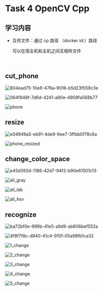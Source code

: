 # Task 4 OpenCV Cpp

## 学习内容

- 互传文件：通过 cp 路径 （docker id:）路径
  
  可以在宿主机和主机之间互相传文件
  
  <br/>

  
## cut_phone
![804ead75-10e6-476a-9016-b5d23f559c3e](https://github.com/user-attachments/assets/1e743b31-25c0-4de9-981f-763fbecfbfa8)


![064f848f-7d6d-4241-a90e-4909fa568b77](https://github.com/user-attachments/assets/66de4e76-a25c-40f2-9c91-68d17e1a732b)


![phone](https://github.com/user-attachments/assets/465cc1f0-dec7-4bd4-8909-6d2bc57e504b)

## resize
![e04949a5-eb91-4de9-9ee7-3ffbb0f78c6a](https://github.com/user-attachments/assets/9cac2a3e-a08c-4518-bfce-1dbf5c5814b5)


![phone_resized](https://github.com/user-attachments/assets/b3c8b70c-0f01-4dcf-afec-f13546959974)

## change_color_space
![e45d392d-1186-42d7-94f2-b90e61501c13](https://github.com/user-attachments/assets/828c1a59-93b7-43d9-b226-382e6ea30afa)


![all_gray](https://github.com/user-attachments/assets/5a54835e-6d44-426f-920e-52e769cf8c54)


![all_lab](https://github.com/user-attachments/assets/5fee5e66-4d66-4124-a8f1-8ce7fcb70f2e)


![all_hsv](https://github.com/user-attachments/assets/b57ca0fa-1290-4651-94d7-af9895d5ee5f)

## recognize
![ba72bf0e-999b-41e5-a9d9-ab606bef552a](https://github.com/user-attachments/assets/f2b5bd35-183b-4263-9f11-eea0c5d13fa0)


![4f8f7f8c-d940-41c4-910f-05a98fb1ca32](https://github.com/user-attachments/assets/ac18e9eb-1dba-4e8d-a1e7-0ddda7e26899)


![1_change](https://github.com/user-attachments/assets/7b42a421-83a6-4281-9c6d-0860847fa3e9)


![2_change](https://github.com/user-attachments/assets/721efe82-3801-4544-91e5-b4ec17e92973)


![3_change](https://github.com/user-attachments/assets/9eb79a21-8052-45fe-bfe8-d8d171adc0b2)


![4_change](https://github.com/user-attachments/assets/32e96ec4-fe20-4b69-9429-6841106d1829)


![5_change](https://github.com/user-attachments/assets/14afdf68-7afd-47ce-83c2-36ded221897a)




